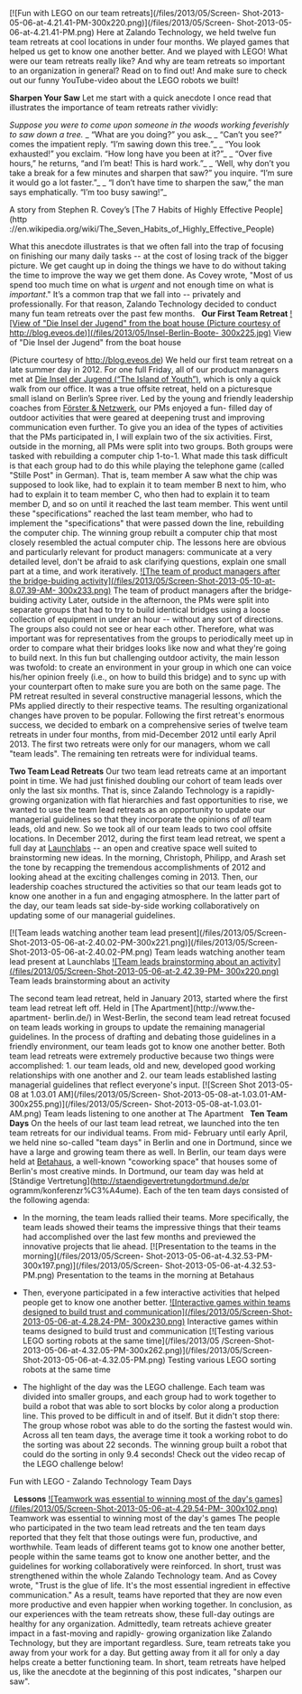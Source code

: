 <!--
.. title: Team Management Technology - Fun Retreats
.. slug: team-management-technology-fun-team-retreats
.. date: 2013-05-10 12:18:37
.. tags: Events
.. author: ToDo
-->
[![Fun with LEGO on our team retreats](/files/2013/05/Screen-
Shot-2013-05-06-at-4.21.41-PM-300x220.png)](/files/2013/05/Screen-
Shot-2013-05-06-at-4.21.41-PM.png) Here at Zalando Technology, we held twelve
fun team retreats at cool locations in under four months. We played games that
helped us get to know one another better. And we played with LEGO! What were
our team retreats really like? And why are team retreats so important to an
organization in general? Read on to find out! And make sure to check out our
funny YouTube-video about the LEGO robots we built!


**Sharpen Your Saw** Let me start with a quick anecdote I once read that illustrates the importance of team retreats rather vividly: 

_Suppose you were to come upon someone in the woods working feverishly to saw
down a tree._ _ “What are you doing?” you ask._ _ “Can’t you see?” comes the
impatient reply. “I’m sawing down this tree.”_ _ “You look exhausted!” you
exclaim. “How long have you been at it?”_ _ “Over five hours,” he returns,
“and I’m beat! This is hard work.”_ _ ‘Well, why don’t you take a break for a
few minutes and sharpen that saw?” you inquire. “I’m sure it would go a lot
faster.”_ _ “I don’t have time to sharpen the saw,” the man says emphatically.
“I’m too busy sawing!”_

A story from Stephen R. Covey’s [The 7 Habits of Highly Effective People](http
://en.wikipedia.org/wiki/The_Seven_Habits_of_Highly_Effective_People)

What this anecdote illustrates is that we often fall into the trap of focusing
on finishing our many daily tasks -- at the cost of losing track of the bigger
picture. We get caught up in doing the things we have to do without taking the
time to improve the way we get them done. As Covey wrote, "Most of us spend
too much time on what is _urgent_ and not enough time on what is _important_."
It’s a common trap that we fall into -- privately and professionally. For that
reason, Zalando Technology decided to conduct many fun team retreats over the
past few months.   **Our First Team Retreat** [![View of "Die Insel der
Jugend" from the boat house (Picture courtesy of
http://blog.eveos.de)](/files/2013/05/Insel-Berlin-Boote-
300x225.jpg)](/files/2013/05/Insel-Berlin-Boote-300x225.jpg) View of "Die
Insel der Jugend" from the boat house

(Picture courtesy of http://blog.eveos.de) We held our first team retreat on a
late summer day in 2012. For one full Friday, all of our product managers met
at [Die Insel der Jugend (“The Island of
Youth”)](http://inselberlintreptow.blogspot.de/p/sommergarten.html), which is
only a quick walk from our office. It was a true offsite retreat, held on a
picturesque small island on Berlin’s Spree river. Led by the young and
friendly leadership coaches from [Förster &
Netzwerk](http://www.foersterundnetzwerk.de/Home.html), our PMs enjoyed a fun-
filled day of outdoor activities that were geared at deepening trust and
improving communication even further. To give you an idea of the types of
activities that the PMs participated in, I will explain two of the six
activities. First, outside in the morning, all PMs were split into two groups.
Both groups were tasked with rebuilding a computer chip 1-to-1. What made this
task difficult is that each group had to do this while playing the telephone
game (called "Stille Post" in German). That is, team member A saw what the
chip was supposed to look like, had to explain it to team member B next to
him, who had to explain it to team member C, who then had to explain it to
team member D, and so on until it reached the last team member. This went
until these "specifications" reached the last team member, who had to
implement the "specifications" that were passed down the line, rebuilding the
computer chip. The winning group rebuilt a computer chip that most closely
resembled the actual computer chip. The lessons here are obvious and
particularly relevant for product managers: communicate at a very detailed
level, don't be afraid to ask clarifying questions, explain one small part at
a time, and work iteratively. [![The team of product managers after the
bridge-buiding activity](/files/2013/05/Screen-Shot-2013-05-10-at-8.07.39-AM-
300x233.png)](/files/2013/05/Screen-Shot-2013-05-10-at-8.07.39-AM.png) The
team of product managers after the bridge-buiding activity Later, outside in
the afternoon, the PMs were split into separate groups that had to try to
build identical bridges using a loose collection of equipment in under an hour
-- without any sort of directions. The groups also could not see or hear each
other. Therefore, what was important was for representatives from the groups
to periodically meet up in order to compare what their bridges looks like now
and what they're going to build next. In this fun but challenging outdoor
activity, the main lesson was twofold: to create an environment in your group
in which one can voice his/her opinion freely (i.e., on how to build this
bridge) and to sync up with your counterpart often to make sure you are both
on the same page. The PM retreat resulted in several constructive managerial
lessons, which the PMs applied directly to their respective teams. The
resulting organizational changes have proven to be popular. Following the
first retreat's enormous success, we decided to embark on a comprehensive
series of twelve team retreats in under four months, from mid-December 2012
until early April 2013. The first two retreats were only for our managers,
whom we call "team leads". The remaining ten retreats were for individual
teams.


**Two Team Lead Retreats** Our two team lead retreats came at an important point in time. We had just finished doubling our cohort of team leads over only the last six months. That is, since Zalando Technology is a rapidly-growing organization with flat hierarchies and fast opportunities to rise, we wanted to use the team lead retreats as an opportunity to update our managerial guidelines so that they incorporate the opinions of _all_ team leads, old and new. So we took all of our team leads to two cool offsite locations. In December 2012, during the first team lead retreat, we spent a full day at [Launchlabs](http://www.launchlabs.de/launch.html) -- an open and creative space well suited to brainstorming new ideas. In the morning, Christoph, Philipp, and Arash set the tone by recapping the tremendous accomplishments of 2012 and looking ahead at the exciting challenges coming in 2013. Then, our leadership coaches structured the activities so that our team leads got to know one another in a fun and engaging atmosphere. In the latter part of the day, our team leads sat side-by-side working collaboratively on updating some of our managerial guidelines. 

[![Team leads watching another team lead present](/files/2013/05/Screen-
Shot-2013-05-06-at-2.40.02-PM-300x221.png)](/files/2013/05/Screen-
Shot-2013-05-06-at-2.40.02-PM.png) Team leads watching another team lead
present at Launchlabs [![Team leads brainstorming about an
activity](/files/2013/05/Screen-Shot-2013-05-06-at-2.42.39-PM-
300x220.png)](/files/2013/05/Screen-Shot-2013-05-06-at-2.42.39-PM.png) Team
leads brainstorming about an activity

The second team lead retreat, held in January 2013, started where the first
team lead retreat left off. Held in [The Apartment](http://www.the-apartment-
berlin.de/) in West-Berlin, the second team lead retreat focused on team leads
working in groups to update the remaining managerial guidelines. In the
process of drafting and debating those guidelines in a friendly environment,
our team leads got to know one another better. Both team lead retreats were
extremely productive because two things were accomplished: 1. our team leads,
old and new, developed good working relationships with one another and 2. our
team leads established lasting managerial guidelines that reflect everyone's
input. [![Screen Shot 2013-05-08 at 1.03.01 AM](/files/2013/05/Screen-
Shot-2013-05-08-at-1.03.01-AM-300x255.png)](/files/2013/05/Screen-
Shot-2013-05-08-at-1.03.01-AM.png) Team leads listening to one another at The
Apartment   **Ten Team Days** On the heels of our last team lead retreat, we
launched into the ten team retreats for our individual teams. From mid-
February until early April, we held nine so-called "team days" in Berlin and
one in Dortmund, since we have a large and growing team there as well. In
Berlin, our team days were held at
[Betahaus](http://betahaus.de/about-3/?lang=en), a well-known "coworking
space" that houses some of Berlin's most creative minds. In Dortmund, our team
day was held at [Ständige Vertretung](http://staendigevertretungdortmund.de/pr
ogramm/konferenzr%C3%A4ume). Each of the ten team days consisted of the
following agenda:

  * In the morning, the team leads rallied their teams. More specifically, the team leads showed their teams the impressive things that their teams had accomplished over the last few months and previewed the innovative projects that lie ahead.
[![Presentation to the teams in the morning](/files/2013/05/Screen-
Shot-2013-05-06-at-4.32.53-PM-300x197.png)](/files/2013/05/Screen-
Shot-2013-05-06-at-4.32.53-PM.png) Presentation to the teams in the morning at
Betahaus

  * Then, everyone participated in a few interactive activities that helped people get to know one another better.
[![Interactive games within teams designed to build trust and
communication](/files/2013/05/Screen-Shot-2013-05-06-at-4.28.24-PM-
300x230.png)](/files/2013/05/Screen-Shot-2013-05-06-at-4.28.24-PM.png)
Interactive games within teams designed to build trust and communication
[![Testing various LEGO sorting robots at the same time](/files/2013/05
/Screen-Shot-2013-05-06-at-4.32.05-PM-300x262.png)](/files/2013/05/Screen-
Shot-2013-05-06-at-4.32.05-PM.png) Testing various LEGO sorting robots at the
same time

  * The highlight of the day was the LEGO challenge. Each team was divided into smaller groups, and each group had to work together to build a robot that was able to sort blocks by color along a production line. This proved to be difficult in and of itself. But it didn't stop there: The group whose robot was able to do the sorting the fastest would win. Across all ten team days, the average time it took a working robot to do the sorting was about 22 seconds. The winning group built a robot that could do the sorting in only 9.4 seconds! Check out the video recap of the LEGO challenge below!

Fun with LEGO - Zalando Technology Team Days

  **Lessons** [![Teamwork was essential to winning most of the day's
games](/files/2013/05/Screen-Shot-2013-05-06-at-4.29.54-PM-
300x102.png)](/files/2013/05/Screen-Shot-2013-05-06-at-4.29.54-PM.png)
Teamwork was essential to winning most of the day's games The people who
participated in the two team lead retreats and the ten team days reported that
they felt that those outings were fun, productive, and worthwhile. Team leads
of different teams got to know one another better, people within the same
teams got to know one another better, and the guidelines for working
collaboratively were reinforced. In short, trust was strengthened within the
whole Zalando Technology team. And as Covey wrote, "Trust is the glue of life.
It's the most essential ingredient in effective communication." As a result,
teams have reported that they are now even more productive and even happier
when working together. In conclusion, as our experiences with the team
retreats show, these full-day outings are healthy for any organization.
Admittedly, team retreats achieve greater impact in a fast-moving and rapidly-
growing organization like Zalando Technology, but they are important
regardless. Sure, team retreats take you away from your work for a day. But
getting away from it all for only a day helps create a better functioning
team. In short, team retreats have helped us, like the anecdote at the
beginning of this post indicates, "sharpen our saw".

